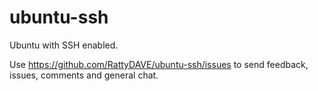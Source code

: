 # ubuntu-ssh
Ubuntu with SSH enabled.

Use https://github.com/RattyDAVE/ubuntu-ssh/issues to send feedback, issues, comments and general chat.
